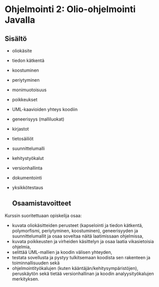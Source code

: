 # Ohjelmointi 2: Olio-ohjelmointi Javalla

## Sisältö
- oliokäsite
- tiedon kätkentä
- koostuminen
- periytyminen
- monimuotoisuus
- poikkeukset
- UML-kaavioiden yhteys koodiin
- geneerisyys (malliluokat)
- kirjastot
- tietosäiliöt
- suunnittelumalli
- kehitystyökalut
- versionhallinta
- dokumentointi
- yksikkötestaus

  ## Osaamistavoitteet
Kurssin suoritettuaan opiskelija osaa:
- kuvata oliokäsitteiden perusteet (kapselointi ja tiedon kätkentä, polymorfismi, periytyminen, koostuminen),
  geneerisyyden ja suunnittelumallit ja osaa soveltaa näitä laatimissaan ohjelmissa,
- kuvata poikkeusten ja virheiden käsittelyn ja osaa laatia vikasietoisia ohjelmia,
- selittää UML-mallien ja koodin välisen yhteyden,
- testata sovellusta ja pystyy tulkitsemaan koodista sen rakenteen ja toiminnallisuuden sekä
- ohjelmointityökalujen (kuten kääntäjän/kehitysympäristöjen), peruskäytön sekä tietää versionhallinan ja
  koodin analyysityökalujen merkityksen.

